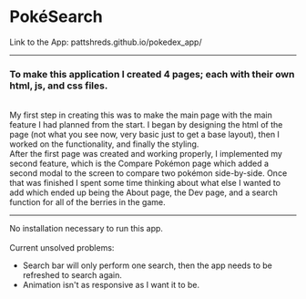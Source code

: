 # PokéSearch

Link to the App:
pattshreds.github.io/pokedex_app/

<hr>

<h3>To make this application I created 4 pages; each with their own html, js, and css files. </h3> <br> My first step in creating this was to make the main page with the main feature I had planned from the start. I began by designing the html of the page (not what you see now, very basic just to get a base layout), then I worked on the functionality, and finally the styling. <br> After the first page was created and working properly, I implemented my second feature, which is the Compare Pokémon page which added a second modal to the screen to compare two pokémon side-by-side. Once that was finished I spent some time thinking about what else I wanted to add which ended up being the About page, the Dev page, and a search function for all of the berries in the game.

<hr>

No installation necessary to run this app.
<br><br>
Current unsolved problems:
<ul>
<li>Search bar will only perform one search, then the app needs to be refreshed to search again.</li>
  <li>Animation isn't as responsive as I want it to be.</li>
  </ul>
